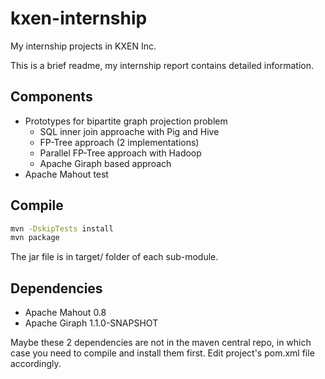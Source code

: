kxen-internship
===============

My internship projects in KXEN Inc.

This is a brief readme, my internship report contains detailed information.

## Components ##

- Prototypes for bipartite graph projection problem
    + SQL inner join approache with Pig and Hive
    + FP-Tree approach (2 implementations)
    + Parallel FP-Tree approach with Hadoop
    + Apache Giraph based approach
- Apache Mahout test

## Compile ##

```sh
mvn -DskipTests install
mvn package
```

The jar file is in target/ folder of each sub-module.

## Dependencies ##

- Apache Mahout 0.8
- Apache Giraph 1.1.0-SNAPSHOT

Maybe these 2 dependencies are not in the maven central repo, in which case you need to compile and install them first. Edit project's pom.xml file accordingly.
